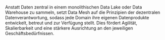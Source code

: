 Anstatt Daten zentral in einem monolithischen Data Lake oder Data Warehouse zu sammeln, setzt Data Mesh auf die Prinzipien der dezentralen Datenverantwortung, sodass jede Domain ihre eigenen Datenprodukte entwickelt, betreut und zur Verfügung stellt. Dies fördert Agilität, Skalierbarkeit und eine stärkere Ausrichtung an den jeweiligen Geschäftsbedürfnissen.